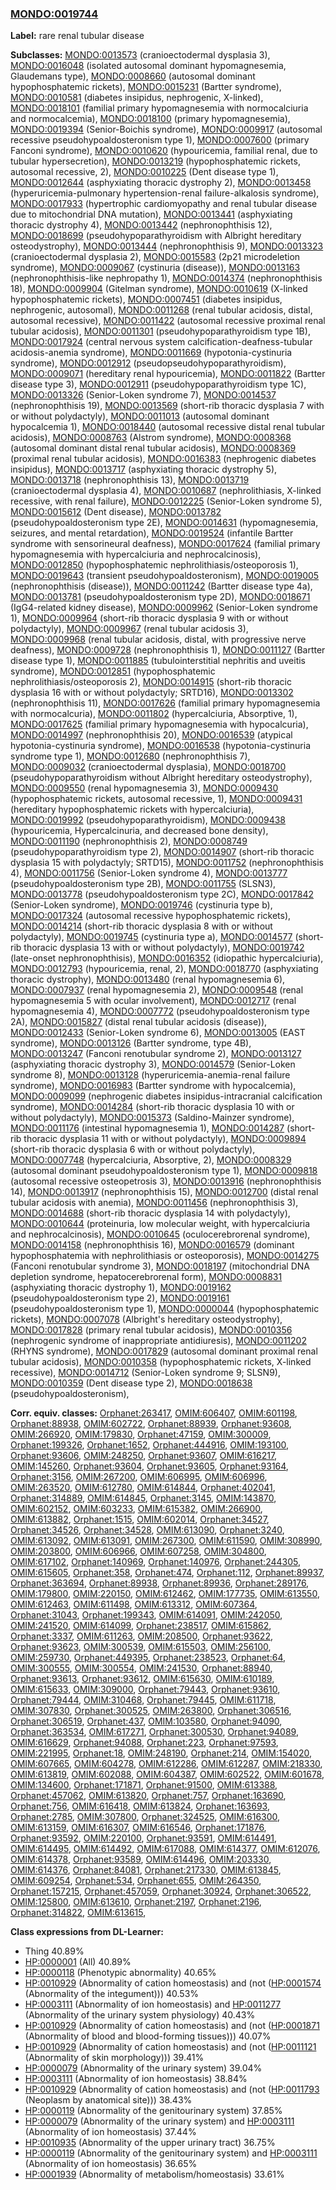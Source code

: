 
### [MONDO:0019744](http://purl.obolibrary.org/obo/MONDO_0019744)
**Label:** rare renal tubular disease

**Subclasses:** [MONDO:0013573](http://purl.obolibrary.org/obo/MONDO_0013573) (cranioectodermal dysplasia 3), [MONDO:0016048](http://purl.obolibrary.org/obo/MONDO_0016048) (isolated autosomal dominant hypomagnesemia, Glaudemans type), [MONDO:0008660](http://purl.obolibrary.org/obo/MONDO_0008660) (autosomal dominant hypophosphatemic rickets), [MONDO:0015231](http://purl.obolibrary.org/obo/MONDO_0015231) (Bartter syndrome), [MONDO:0010581](http://purl.obolibrary.org/obo/MONDO_0010581) (diabetes insipidus, nephrogenic, X-linked), [MONDO:0018101](http://purl.obolibrary.org/obo/MONDO_0018101) (familial primary hypomagnesemia with normocalciuria and normocalcemia), [MONDO:0018100](http://purl.obolibrary.org/obo/MONDO_0018100) (primary hypomagnesemia), [MONDO:0019394](http://purl.obolibrary.org/obo/MONDO_0019394) (Senior-Boichis syndrome), [MONDO:0009917](http://purl.obolibrary.org/obo/MONDO_0009917) (autosomal recessive pseudohypoaldosteronism type 1), [MONDO:0007600](http://purl.obolibrary.org/obo/MONDO_0007600) (primary Fanconi syndrome), [MONDO:0010620](http://purl.obolibrary.org/obo/MONDO_0010620) (hypouricemia, familial renal, due to tubular hypersecretion), [MONDO:0013219](http://purl.obolibrary.org/obo/MONDO_0013219) (hypophosphatemic rickets, autosomal recessive, 2), [MONDO:0010225](http://purl.obolibrary.org/obo/MONDO_0010225) (Dent disease type 1), [MONDO:0012644](http://purl.obolibrary.org/obo/MONDO_0012644) (asphyxiating thoracic dystrophy 2), [MONDO:0013458](http://purl.obolibrary.org/obo/MONDO_0013458) (hyperuricemia-pulmonary hypertension-renal failure-alkalosis syndrome), [MONDO:0017933](http://purl.obolibrary.org/obo/MONDO_0017933) (hypertrophic cardiomyopathy and renal tubular disease due to mitochondrial DNA mutation), [MONDO:0013441](http://purl.obolibrary.org/obo/MONDO_0013441) (asphyxiating thoracic dystrophy 4), [MONDO:0013442](http://purl.obolibrary.org/obo/MONDO_0013442) (nephronophthisis 12), [MONDO:0018699](http://purl.obolibrary.org/obo/MONDO_0018699) (pseudohypoparathyroidism with Albright hereditary osteodystrophy), [MONDO:0013444](http://purl.obolibrary.org/obo/MONDO_0013444) (nephronophthisis 9), [MONDO:0013323](http://purl.obolibrary.org/obo/MONDO_0013323) (cranioectodermal dysplasia 2), [MONDO:0015583](http://purl.obolibrary.org/obo/MONDO_0015583) (2p21 microdeletion syndrome), [MONDO:0009067](http://purl.obolibrary.org/obo/MONDO_0009067) (cystinuria (disease)), [MONDO:0013163](http://purl.obolibrary.org/obo/MONDO_0013163) (nephronophthisis-like nephropathy 1), [MONDO:0014374](http://purl.obolibrary.org/obo/MONDO_0014374) (nephronophthisis 18), [MONDO:0009904](http://purl.obolibrary.org/obo/MONDO_0009904) (Gitelman syndrome), [MONDO:0010619](http://purl.obolibrary.org/obo/MONDO_0010619) (X-linked hypophosphatemic rickets), [MONDO:0007451](http://purl.obolibrary.org/obo/MONDO_0007451) (diabetes insipidus, nephrogenic, autosomal), [MONDO:0011268](http://purl.obolibrary.org/obo/MONDO_0011268) (renal tubular acidosis, distal, autosomal recessive), [MONDO:0011422](http://purl.obolibrary.org/obo/MONDO_0011422) (autosomal recessive proximal renal tubular acidosis), [MONDO:0011301](http://purl.obolibrary.org/obo/MONDO_0011301) (pseudohypoparathyroidism type 1B), [MONDO:0017924](http://purl.obolibrary.org/obo/MONDO_0017924) (central nervous system calcification-deafness-tubular acidosis-anemia syndrome), [MONDO:0011669](http://purl.obolibrary.org/obo/MONDO_0011669) (hypotonia-cystinuria syndrome), [MONDO:0012912](http://purl.obolibrary.org/obo/MONDO_0012912) (pseudopseudohypoparathyroidism), [MONDO:0009071](http://purl.obolibrary.org/obo/MONDO_0009071) (hereditary renal hypouricemia), [MONDO:0011822](http://purl.obolibrary.org/obo/MONDO_0011822) (Bartter disease type 3), [MONDO:0012911](http://purl.obolibrary.org/obo/MONDO_0012911) (pseudohypoparathyroidism type 1C), [MONDO:0013326](http://purl.obolibrary.org/obo/MONDO_0013326) (Senior-Loken syndrome 7), [MONDO:0014537](http://purl.obolibrary.org/obo/MONDO_0014537) (nephronophthisis 19), [MONDO:0013569](http://purl.obolibrary.org/obo/MONDO_0013569) (short-rib thoracic dysplasia 7 with or without polydactyly), [MONDO:0011013](http://purl.obolibrary.org/obo/MONDO_0011013) (autosomal dominant hypocalcemia 1), [MONDO:0018440](http://purl.obolibrary.org/obo/MONDO_0018440) (autosomal recessive distal renal tubular acidosis), [MONDO:0008763](http://purl.obolibrary.org/obo/MONDO_0008763) (Alstrom syndrome), [MONDO:0008368](http://purl.obolibrary.org/obo/MONDO_0008368) (autosomal dominant distal renal tubular acidosis), [MONDO:0008369](http://purl.obolibrary.org/obo/MONDO_0008369) (proximal renal tubular acidosis), [MONDO:0016383](http://purl.obolibrary.org/obo/MONDO_0016383) (nephrogenic diabetes insipidus), [MONDO:0013717](http://purl.obolibrary.org/obo/MONDO_0013717) (asphyxiating thoracic dystrophy 5), [MONDO:0013718](http://purl.obolibrary.org/obo/MONDO_0013718) (nephronophthisis 13), [MONDO:0013719](http://purl.obolibrary.org/obo/MONDO_0013719) (cranioectodermal dysplasia 4), [MONDO:0010687](http://purl.obolibrary.org/obo/MONDO_0010687) (nephrolithiasis, X-linked recessive, with renal failure), [MONDO:0012225](http://purl.obolibrary.org/obo/MONDO_0012225) (Senior-Loken syndrome 5), [MONDO:0015612](http://purl.obolibrary.org/obo/MONDO_0015612) (Dent disease), [MONDO:0013782](http://purl.obolibrary.org/obo/MONDO_0013782) (pseudohypoaldosteronism type 2E), [MONDO:0014631](http://purl.obolibrary.org/obo/MONDO_0014631) (hypomagnesemia, seizures, and mental retardation), [MONDO:0019524](http://purl.obolibrary.org/obo/MONDO_0019524) (infantile Bartter syndrome with sensorineural deafness), [MONDO:0017624](http://purl.obolibrary.org/obo/MONDO_0017624) (familial primary hypomagnesemia with hypercalciuria and nephrocalcinosis), [MONDO:0012850](http://purl.obolibrary.org/obo/MONDO_0012850) (hypophosphatemic nephrolithiasis/osteoporosis 1), [MONDO:0019643](http://purl.obolibrary.org/obo/MONDO_0019643) (transient pseudohypoaldosteronism), [MONDO:0019005](http://purl.obolibrary.org/obo/MONDO_0019005) (nephronophthisis (disease)), [MONDO:0011242](http://purl.obolibrary.org/obo/MONDO_0011242) (Bartter disease type 4a), [MONDO:0013781](http://purl.obolibrary.org/obo/MONDO_0013781) (pseudohypoaldosteronism type 2D), [MONDO:0018671](http://purl.obolibrary.org/obo/MONDO_0018671) (IgG4-related kidney disease), [MONDO:0009962](http://purl.obolibrary.org/obo/MONDO_0009962) (Senior-Loken syndrome 1), [MONDO:0009964](http://purl.obolibrary.org/obo/MONDO_0009964) (short-rib thoracic dysplasia 9 with or without polydactyly), [MONDO:0009967](http://purl.obolibrary.org/obo/MONDO_0009967) (renal tubular acidosis 3), [MONDO:0009968](http://purl.obolibrary.org/obo/MONDO_0009968) (renal tubular acidosis, distal, with progressive nerve deafness), [MONDO:0009728](http://purl.obolibrary.org/obo/MONDO_0009728) (nephronophthisis 1), [MONDO:0011127](http://purl.obolibrary.org/obo/MONDO_0011127) (Bartter disease type 1), [MONDO:0011885](http://purl.obolibrary.org/obo/MONDO_0011885) (tubulointerstitial nephritis and uveitis syndrome), [MONDO:0012851](http://purl.obolibrary.org/obo/MONDO_0012851) (hypophosphatemic nephrolithiasis/osteoporosis 2), [MONDO:0014915](http://purl.obolibrary.org/obo/MONDO_0014915) (short-rib thoracic dysplasia 16 with or without polydactyly; SRTD16), [MONDO:0013302](http://purl.obolibrary.org/obo/MONDO_0013302) (nephronophthisis 11), [MONDO:0017626](http://purl.obolibrary.org/obo/MONDO_0017626) (familial primary hypomagnesemia with normocalcuria), [MONDO:0011802](http://purl.obolibrary.org/obo/MONDO_0011802) (hypercalciuria, Absorptive, 1), [MONDO:0017625](http://purl.obolibrary.org/obo/MONDO_0017625) (familial primary hypomagnesemia with hypocalcuria), [MONDO:0014997](http://purl.obolibrary.org/obo/MONDO_0014997) (nephronophthisis 20), [MONDO:0016539](http://purl.obolibrary.org/obo/MONDO_0016539) (atypical hypotonia-cystinuria syndrome), [MONDO:0016538](http://purl.obolibrary.org/obo/MONDO_0016538) (hypotonia-cystinuria syndrome type 1), [MONDO:0012680](http://purl.obolibrary.org/obo/MONDO_0012680) (nephronophthisis 7), [MONDO:0009032](http://purl.obolibrary.org/obo/MONDO_0009032) (cranioectodermal dysplasia), [MONDO:0018700](http://purl.obolibrary.org/obo/MONDO_0018700) (pseudohypoparathyroidism without Albright hereditary osteodystrophy), [MONDO:0009550](http://purl.obolibrary.org/obo/MONDO_0009550) (renal hypomagnesemia 3), [MONDO:0009430](http://purl.obolibrary.org/obo/MONDO_0009430) (hypophosphatemic rickets, autosomal recessive, 1), [MONDO:0009431](http://purl.obolibrary.org/obo/MONDO_0009431) (hereditary hypophosphatemic rickets with hypercalciuria), [MONDO:0019992](http://purl.obolibrary.org/obo/MONDO_0019992) (pseudohypoparathyroidism), [MONDO:0009438](http://purl.obolibrary.org/obo/MONDO_0009438) (hypouricemia, Hypercalcinuria, and decreased bone density), [MONDO:0011190](http://purl.obolibrary.org/obo/MONDO_0011190) (nephronophthisis 2), [MONDO:0008749](http://purl.obolibrary.org/obo/MONDO_0008749) (pseudohypoparathyroidism type 2), [MONDO:0014907](http://purl.obolibrary.org/obo/MONDO_0014907) (short-rib thoracic dysplasia 15 with polydactyly; SRTD15), [MONDO:0011752](http://purl.obolibrary.org/obo/MONDO_0011752) (nephronophthisis 4), [MONDO:0011756](http://purl.obolibrary.org/obo/MONDO_0011756) (Senior-Loken syndrome 4), [MONDO:0013777](http://purl.obolibrary.org/obo/MONDO_0013777) (pseudohypoaldosteronism type 2B), [MONDO:0011755](http://purl.obolibrary.org/obo/MONDO_0011755) (SLSN3), [MONDO:0013778](http://purl.obolibrary.org/obo/MONDO_0013778) (pseudohypoaldosteronism type 2C), [MONDO:0017842](http://purl.obolibrary.org/obo/MONDO_0017842) (Senior-Loken syndrome), [MONDO:0019746](http://purl.obolibrary.org/obo/MONDO_0019746) (cystinuria type b), [MONDO:0017324](http://purl.obolibrary.org/obo/MONDO_0017324) (autosomal recessive hypophosphatemic rickets), [MONDO:0014214](http://purl.obolibrary.org/obo/MONDO_0014214) (short-rib thoracic dysplasia 8 with or without polydactyly), [MONDO:0019745](http://purl.obolibrary.org/obo/MONDO_0019745) (cystinuria type a), [MONDO:0014577](http://purl.obolibrary.org/obo/MONDO_0014577) (short-rib thoracic dysplasia 13 with or without polydactyly), [MONDO:0019742](http://purl.obolibrary.org/obo/MONDO_0019742) (late-onset nephronophthisis), [MONDO:0016352](http://purl.obolibrary.org/obo/MONDO_0016352) (idiopathic hypercalciuria), [MONDO:0012793](http://purl.obolibrary.org/obo/MONDO_0012793) (hypouricemia, renal, 2), [MONDO:0018770](http://purl.obolibrary.org/obo/MONDO_0018770) (asphyxiating thoracic dystrophy), [MONDO:0013480](http://purl.obolibrary.org/obo/MONDO_0013480) (renal hypomagnesemia 6), [MONDO:0007937](http://purl.obolibrary.org/obo/MONDO_0007937) (renal hypomagnesemia 2), [MONDO:0009548](http://purl.obolibrary.org/obo/MONDO_0009548) (renal hypomagnesemia 5 with ocular involvement), [MONDO:0012717](http://purl.obolibrary.org/obo/MONDO_0012717) (renal hypomagnesemia 4), [MONDO:0007772](http://purl.obolibrary.org/obo/MONDO_0007772) (pseudohypoaldosteronism type 2A), [MONDO:0015827](http://purl.obolibrary.org/obo/MONDO_0015827) (distal renal tubular acidosis (disease)), [MONDO:0012433](http://purl.obolibrary.org/obo/MONDO_0012433) (Senior-Loken syndrome 6), [MONDO:0013005](http://purl.obolibrary.org/obo/MONDO_0013005) (EAST syndrome), [MONDO:0013126](http://purl.obolibrary.org/obo/MONDO_0013126) (Bartter syndrome, type 4B), [MONDO:0013247](http://purl.obolibrary.org/obo/MONDO_0013247) (Fanconi renotubular syndrome 2), [MONDO:0013127](http://purl.obolibrary.org/obo/MONDO_0013127) (asphyxiating thoracic dystrophy 3), [MONDO:0014579](http://purl.obolibrary.org/obo/MONDO_0014579) (Senior-Loken syndrome 8), [MONDO:0013128](http://purl.obolibrary.org/obo/MONDO_0013128) (hyperuricemia-anemia-renal failure syndrome), [MONDO:0016983](http://purl.obolibrary.org/obo/MONDO_0016983) (Bartter syndrome with hypocalcemia), [MONDO:0009099](http://purl.obolibrary.org/obo/MONDO_0009099) (nephrogenic diabetes insipidus-intracranial calcification syndrome), [MONDO:0014284](http://purl.obolibrary.org/obo/MONDO_0014284) (short-rib thoracic dysplasia 10 with or without polydactyly), [MONDO:0015373](http://purl.obolibrary.org/obo/MONDO_0015373) (Saldino-Mainzer syndrome), [MONDO:0011176](http://purl.obolibrary.org/obo/MONDO_0011176) (intestinal hypomagnesemia 1), [MONDO:0014287](http://purl.obolibrary.org/obo/MONDO_0014287) (short-rib thoracic dysplasia 11 with or without polydactyly), [MONDO:0009894](http://purl.obolibrary.org/obo/MONDO_0009894) (short-rib thoracic dysplasia 6 with or without polydactyly), [MONDO:0007748](http://purl.obolibrary.org/obo/MONDO_0007748) (hypercalciuria, Absorptive, 2), [MONDO:0008329](http://purl.obolibrary.org/obo/MONDO_0008329) (autosomal dominant pseudohypoaldosteronism type 1), [MONDO:0009818](http://purl.obolibrary.org/obo/MONDO_0009818) (autosomal recessive osteopetrosis 3), [MONDO:0013916](http://purl.obolibrary.org/obo/MONDO_0013916) (nephronophthisis 14), [MONDO:0013917](http://purl.obolibrary.org/obo/MONDO_0013917) (nephronophthisis 15), [MONDO:0012700](http://purl.obolibrary.org/obo/MONDO_0012700) (distal renal tubular acidosis with anemia), [MONDO:0011456](http://purl.obolibrary.org/obo/MONDO_0011456) (nephronophthisis 3), [MONDO:0014688](http://purl.obolibrary.org/obo/MONDO_0014688) (short-rib thoracic dysplasia 14 with polydactyly), [MONDO:0010644](http://purl.obolibrary.org/obo/MONDO_0010644) (proteinuria, low molecular weight, with hypercalciuria and nephrocalcinosis), [MONDO:0010645](http://purl.obolibrary.org/obo/MONDO_0010645) (oculocerebrorenal syndrome), [MONDO:0014158](http://purl.obolibrary.org/obo/MONDO_0014158) (nephronophthisis 16), [MONDO:0016579](http://purl.obolibrary.org/obo/MONDO_0016579) (dominant hypophosphatemia with nephrolithiasis or osteoporosis), [MONDO:0014275](http://purl.obolibrary.org/obo/MONDO_0014275) (Fanconi renotubular syndrome 3), [MONDO:0018197](http://purl.obolibrary.org/obo/MONDO_0018197) (mitochondrial DNA depletion syndrome, hepatocerebrorenal form), [MONDO:0008831](http://purl.obolibrary.org/obo/MONDO_0008831) (asphyxiating thoracic dystrophy 1), [MONDO:0019162](http://purl.obolibrary.org/obo/MONDO_0019162) (pseudohypoaldosteronism type 2), [MONDO:0019161](http://purl.obolibrary.org/obo/MONDO_0019161) (pseudohypoaldosteronism type 1), [MONDO:0000044](http://purl.obolibrary.org/obo/MONDO_0000044) (hypophosphatemic rickets), [MONDO:0007078](http://purl.obolibrary.org/obo/MONDO_0007078) (Albright's hereditary osteodystrophy), [MONDO:0017828](http://purl.obolibrary.org/obo/MONDO_0017828) (primary renal tubular acidosis), [MONDO:0010356](http://purl.obolibrary.org/obo/MONDO_0010356) (nephrogenic syndrome of inappropriate antidiuresis), [MONDO:0011202](http://purl.obolibrary.org/obo/MONDO_0011202) (RHYNS syndrome), [MONDO:0017829](http://purl.obolibrary.org/obo/MONDO_0017829) (autosomal dominant proximal renal tubular acidosis), [MONDO:0010358](http://purl.obolibrary.org/obo/MONDO_0010358) (hypophosphatemic rickets, X-linked recessive), [MONDO:0014712](http://purl.obolibrary.org/obo/MONDO_0014712) (Senior-Loken syndrome 9; SLSN9), [MONDO:0010359](http://purl.obolibrary.org/obo/MONDO_0010359) (Dent disease type 2), [MONDO:0018638](http://purl.obolibrary.org/obo/MONDO_0018638) (pseudohypoaldosteronism), 

**Corr. equiv. classes:** [Orphanet:263417](http://www.orpha.net/ORDO/Orphanet_263417), [OMIM:606407](http://purl.obolibrary.org/obo/OMIM_606407), [OMIM:601198](http://purl.obolibrary.org/obo/OMIM_601198), [Orphanet:88938](http://www.orpha.net/ORDO/Orphanet_88938), [OMIM:602722](http://purl.obolibrary.org/obo/OMIM_602722), [Orphanet:88939](http://www.orpha.net/ORDO/Orphanet_88939), [Orphanet:93608](http://www.orpha.net/ORDO/Orphanet_93608), [OMIM:266920](http://purl.obolibrary.org/obo/OMIM_266920), [OMIM:179830](http://purl.obolibrary.org/obo/OMIM_179830), [Orphanet:47159](http://www.orpha.net/ORDO/Orphanet_47159), [OMIM:300009](http://purl.obolibrary.org/obo/OMIM_300009), [Orphanet:199326](http://www.orpha.net/ORDO/Orphanet_199326), [Orphanet:1652](http://www.orpha.net/ORDO/Orphanet_1652), [Orphanet:444916](http://www.orpha.net/ORDO/Orphanet_444916), [OMIM:193100](http://purl.obolibrary.org/obo/OMIM_193100), [Orphanet:93606](http://www.orpha.net/ORDO/Orphanet_93606), [OMIM:248250](http://purl.obolibrary.org/obo/OMIM_248250), [Orphanet:93607](http://www.orpha.net/ORDO/Orphanet_93607), [OMIM:616217](http://purl.obolibrary.org/obo/OMIM_616217), [OMIM:145260](http://purl.obolibrary.org/obo/OMIM_145260), [Orphanet:93604](http://www.orpha.net/ORDO/Orphanet_93604), [Orphanet:93605](http://www.orpha.net/ORDO/Orphanet_93605), [Orphanet:93164](http://www.orpha.net/ORDO/Orphanet_93164), [Orphanet:3156](http://www.orpha.net/ORDO/Orphanet_3156), [OMIM:267200](http://purl.obolibrary.org/obo/OMIM_267200), [OMIM:606995](http://purl.obolibrary.org/obo/OMIM_606995), [OMIM:606996](http://purl.obolibrary.org/obo/OMIM_606996), [OMIM:263520](http://purl.obolibrary.org/obo/OMIM_263520), [OMIM:612780](http://purl.obolibrary.org/obo/OMIM_612780), [OMIM:614844](http://purl.obolibrary.org/obo/OMIM_614844), [Orphanet:402041](http://www.orpha.net/ORDO/Orphanet_402041), [Orphanet:314889](http://www.orpha.net/ORDO/Orphanet_314889), [OMIM:614845](http://purl.obolibrary.org/obo/OMIM_614845), [Orphanet:3145](http://www.orpha.net/ORDO/Orphanet_3145), [OMIM:143870](http://purl.obolibrary.org/obo/OMIM_143870), [OMIM:602152](http://purl.obolibrary.org/obo/OMIM_602152), [OMIM:603233](http://purl.obolibrary.org/obo/OMIM_603233), [OMIM:615382](http://purl.obolibrary.org/obo/OMIM_615382), [OMIM:266900](http://purl.obolibrary.org/obo/OMIM_266900), [OMIM:613882](http://purl.obolibrary.org/obo/OMIM_613882), [Orphanet:1515](http://www.orpha.net/ORDO/Orphanet_1515), [OMIM:602014](http://purl.obolibrary.org/obo/OMIM_602014), [Orphanet:34527](http://www.orpha.net/ORDO/Orphanet_34527), [Orphanet:34526](http://www.orpha.net/ORDO/Orphanet_34526), [Orphanet:34528](http://www.orpha.net/ORDO/Orphanet_34528), [OMIM:613090](http://purl.obolibrary.org/obo/OMIM_613090), [Orphanet:3240](http://www.orpha.net/ORDO/Orphanet_3240), [OMIM:613092](http://purl.obolibrary.org/obo/OMIM_613092), [OMIM:613091](http://purl.obolibrary.org/obo/OMIM_613091), [OMIM:267300](http://purl.obolibrary.org/obo/OMIM_267300), [OMIM:611590](http://purl.obolibrary.org/obo/OMIM_611590), [OMIM:308990](http://purl.obolibrary.org/obo/OMIM_308990), [OMIM:203800](http://purl.obolibrary.org/obo/OMIM_203800), [OMIM:606966](http://purl.obolibrary.org/obo/OMIM_606966), [OMIM:607258](http://purl.obolibrary.org/obo/OMIM_607258), [OMIM:304800](http://purl.obolibrary.org/obo/OMIM_304800), [OMIM:617102](http://purl.obolibrary.org/obo/OMIM_617102), [Orphanet:140969](http://www.orpha.net/ORDO/Orphanet_140969), [Orphanet:140976](http://www.orpha.net/ORDO/Orphanet_140976), [Orphanet:244305](http://www.orpha.net/ORDO/Orphanet_244305), [OMIM:615605](http://purl.obolibrary.org/obo/OMIM_615605), [Orphanet:358](http://www.orpha.net/ORDO/Orphanet_358), [Orphanet:474](http://www.orpha.net/ORDO/Orphanet_474), [Orphanet:112](http://www.orpha.net/ORDO/Orphanet_112), [Orphanet:89937](http://www.orpha.net/ORDO/Orphanet_89937), [Orphanet:363694](http://www.orpha.net/ORDO/Orphanet_363694), [Orphanet:89938](http://www.orpha.net/ORDO/Orphanet_89938), [Orphanet:89936](http://www.orpha.net/ORDO/Orphanet_89936), [Orphanet:289176](http://www.orpha.net/ORDO/Orphanet_289176), [OMIM:179800](http://purl.obolibrary.org/obo/OMIM_179800), [OMIM:220150](http://purl.obolibrary.org/obo/OMIM_220150), [OMIM:612462](http://purl.obolibrary.org/obo/OMIM_612462), [OMIM:177735](http://purl.obolibrary.org/obo/OMIM_177735), [OMIM:613550](http://purl.obolibrary.org/obo/OMIM_613550), [OMIM:612463](http://purl.obolibrary.org/obo/OMIM_612463), [OMIM:611498](http://purl.obolibrary.org/obo/OMIM_611498), [OMIM:613312](http://purl.obolibrary.org/obo/OMIM_613312), [OMIM:607364](http://purl.obolibrary.org/obo/OMIM_607364), [Orphanet:31043](http://www.orpha.net/ORDO/Orphanet_31043), [Orphanet:199343](http://www.orpha.net/ORDO/Orphanet_199343), [OMIM:614091](http://purl.obolibrary.org/obo/OMIM_614091), [OMIM:242050](http://purl.obolibrary.org/obo/OMIM_242050), [OMIM:241520](http://purl.obolibrary.org/obo/OMIM_241520), [OMIM:614099](http://purl.obolibrary.org/obo/OMIM_614099), [Orphanet:238517](http://www.orpha.net/ORDO/Orphanet_238517), [OMIM:615862](http://purl.obolibrary.org/obo/OMIM_615862), [Orphanet:3337](http://www.orpha.net/ORDO/Orphanet_3337), [OMIM:611263](http://purl.obolibrary.org/obo/OMIM_611263), [OMIM:208500](http://purl.obolibrary.org/obo/OMIM_208500), [Orphanet:93622](http://www.orpha.net/ORDO/Orphanet_93622), [Orphanet:93623](http://www.orpha.net/ORDO/Orphanet_93623), [OMIM:300539](http://purl.obolibrary.org/obo/OMIM_300539), [OMIM:615503](http://purl.obolibrary.org/obo/OMIM_615503), [OMIM:256100](http://purl.obolibrary.org/obo/OMIM_256100), [OMIM:259730](http://purl.obolibrary.org/obo/OMIM_259730), [Orphanet:449395](http://www.orpha.net/ORDO/Orphanet_449395), [Orphanet:238523](http://www.orpha.net/ORDO/Orphanet_238523), [Orphanet:64](http://www.orpha.net/ORDO/Orphanet_64), [OMIM:300555](http://purl.obolibrary.org/obo/OMIM_300555), [OMIM:300554](http://purl.obolibrary.org/obo/OMIM_300554), [OMIM:241530](http://purl.obolibrary.org/obo/OMIM_241530), [Orphanet:88940](http://www.orpha.net/ORDO/Orphanet_88940), [Orphanet:93613](http://www.orpha.net/ORDO/Orphanet_93613), [Orphanet:93612](http://www.orpha.net/ORDO/Orphanet_93612), [OMIM:615630](http://purl.obolibrary.org/obo/OMIM_615630), [OMIM:610189](http://purl.obolibrary.org/obo/OMIM_610189), [OMIM:615633](http://purl.obolibrary.org/obo/OMIM_615633), [OMIM:309000](http://purl.obolibrary.org/obo/OMIM_309000), [Orphanet:79443](http://www.orpha.net/ORDO/Orphanet_79443), [Orphanet:93610](http://www.orpha.net/ORDO/Orphanet_93610), [Orphanet:79444](http://www.orpha.net/ORDO/Orphanet_79444), [OMIM:310468](http://purl.obolibrary.org/obo/OMIM_310468), [Orphanet:79445](http://www.orpha.net/ORDO/Orphanet_79445), [OMIM:611718](http://purl.obolibrary.org/obo/OMIM_611718), [OMIM:307830](http://purl.obolibrary.org/obo/OMIM_307830), [Orphanet:300525](http://www.orpha.net/ORDO/Orphanet_300525), [OMIM:263800](http://purl.obolibrary.org/obo/OMIM_263800), [Orphanet:306516](http://www.orpha.net/ORDO/Orphanet_306516), [Orphanet:306519](http://www.orpha.net/ORDO/Orphanet_306519), [Orphanet:437](http://www.orpha.net/ORDO/Orphanet_437), [OMIM:103580](http://purl.obolibrary.org/obo/OMIM_103580), [Orphanet:94090](http://www.orpha.net/ORDO/Orphanet_94090), [Orphanet:363534](http://www.orpha.net/ORDO/Orphanet_363534), [OMIM:617271](http://purl.obolibrary.org/obo/OMIM_617271), [Orphanet:300530](http://www.orpha.net/ORDO/Orphanet_300530), [Orphanet:94089](http://www.orpha.net/ORDO/Orphanet_94089), [OMIM:616629](http://purl.obolibrary.org/obo/OMIM_616629), [Orphanet:94088](http://www.orpha.net/ORDO/Orphanet_94088), [Orphanet:223](http://www.orpha.net/ORDO/Orphanet_223), [Orphanet:97593](http://www.orpha.net/ORDO/Orphanet_97593), [OMIM:221995](http://purl.obolibrary.org/obo/OMIM_221995), [Orphanet:18](http://www.orpha.net/ORDO/Orphanet_18), [OMIM:248190](http://purl.obolibrary.org/obo/OMIM_248190), [Orphanet:214](http://www.orpha.net/ORDO/Orphanet_214), [OMIM:154020](http://purl.obolibrary.org/obo/OMIM_154020), [OMIM:607665](http://purl.obolibrary.org/obo/OMIM_607665), [OMIM:604278](http://purl.obolibrary.org/obo/OMIM_604278), [OMIM:612286](http://purl.obolibrary.org/obo/OMIM_612286), [OMIM:612287](http://purl.obolibrary.org/obo/OMIM_612287), [OMIM:218330](http://purl.obolibrary.org/obo/OMIM_218330), [OMIM:613819](http://purl.obolibrary.org/obo/OMIM_613819), [OMIM:602088](http://purl.obolibrary.org/obo/OMIM_602088), [OMIM:604387](http://purl.obolibrary.org/obo/OMIM_604387), [OMIM:602522](http://purl.obolibrary.org/obo/OMIM_602522), [OMIM:601678](http://purl.obolibrary.org/obo/OMIM_601678), [OMIM:134600](http://purl.obolibrary.org/obo/OMIM_134600), [Orphanet:171871](http://www.orpha.net/ORDO/Orphanet_171871), [Orphanet:91500](http://www.orpha.net/ORDO/Orphanet_91500), [OMIM:613388](http://purl.obolibrary.org/obo/OMIM_613388), [Orphanet:457062](http://www.orpha.net/ORDO/Orphanet_457062), [OMIM:613820](http://purl.obolibrary.org/obo/OMIM_613820), [Orphanet:757](http://www.orpha.net/ORDO/Orphanet_757), [Orphanet:163690](http://www.orpha.net/ORDO/Orphanet_163690), [Orphanet:756](http://www.orpha.net/ORDO/Orphanet_756), [OMIM:616418](http://purl.obolibrary.org/obo/OMIM_616418), [OMIM:613824](http://purl.obolibrary.org/obo/OMIM_613824), [Orphanet:163693](http://www.orpha.net/ORDO/Orphanet_163693), [Orphanet:2785](http://www.orpha.net/ORDO/Orphanet_2785), [OMIM:307800](http://purl.obolibrary.org/obo/OMIM_307800), [Orphanet:324525](http://www.orpha.net/ORDO/Orphanet_324525), [OMIM:616300](http://purl.obolibrary.org/obo/OMIM_616300), [OMIM:613159](http://purl.obolibrary.org/obo/OMIM_613159), [OMIM:616307](http://purl.obolibrary.org/obo/OMIM_616307), [OMIM:616546](http://purl.obolibrary.org/obo/OMIM_616546), [Orphanet:171876](http://www.orpha.net/ORDO/Orphanet_171876), [Orphanet:93592](http://www.orpha.net/ORDO/Orphanet_93592), [OMIM:220100](http://purl.obolibrary.org/obo/OMIM_220100), [Orphanet:93591](http://www.orpha.net/ORDO/Orphanet_93591), [OMIM:614491](http://purl.obolibrary.org/obo/OMIM_614491), [OMIM:614495](http://purl.obolibrary.org/obo/OMIM_614495), [OMIM:614492](http://purl.obolibrary.org/obo/OMIM_614492), [OMIM:617088](http://purl.obolibrary.org/obo/OMIM_617088), [OMIM:614377](http://purl.obolibrary.org/obo/OMIM_614377), [OMIM:612076](http://purl.obolibrary.org/obo/OMIM_612076), [OMIM:614378](http://purl.obolibrary.org/obo/OMIM_614378), [Orphanet:93589](http://www.orpha.net/ORDO/Orphanet_93589), [OMIM:614496](http://purl.obolibrary.org/obo/OMIM_614496), [OMIM:203330](http://purl.obolibrary.org/obo/OMIM_203330), [OMIM:614376](http://purl.obolibrary.org/obo/OMIM_614376), [Orphanet:84081](http://www.orpha.net/ORDO/Orphanet_84081), [Orphanet:217330](http://www.orpha.net/ORDO/Orphanet_217330), [OMIM:613845](http://purl.obolibrary.org/obo/OMIM_613845), [OMIM:609254](http://purl.obolibrary.org/obo/OMIM_609254), [Orphanet:534](http://www.orpha.net/ORDO/Orphanet_534), [Orphanet:655](http://www.orpha.net/ORDO/Orphanet_655), [OMIM:264350](http://purl.obolibrary.org/obo/OMIM_264350), [Orphanet:157215](http://www.orpha.net/ORDO/Orphanet_157215), [Orphanet:457059](http://www.orpha.net/ORDO/Orphanet_457059), [Orphanet:30924](http://www.orpha.net/ORDO/Orphanet_30924), [Orphanet:306522](http://www.orpha.net/ORDO/Orphanet_306522), [OMIM:125800](http://purl.obolibrary.org/obo/OMIM_125800), [OMIM:613610](http://purl.obolibrary.org/obo/OMIM_613610), [Orphanet:2197](http://www.orpha.net/ORDO/Orphanet_2197), [Orphanet:2196](http://www.orpha.net/ORDO/Orphanet_2196), [Orphanet:314822](http://www.orpha.net/ORDO/Orphanet_314822), [OMIM:613615](http://purl.obolibrary.org/obo/OMIM_613615), 

**Class expressions from DL-Learner:**

- Thing 40.89%
- [HP:0000001](http://purl.obolibrary.org/obo/HP_0000001) (All) 40.89%
- [HP:0000118](http://purl.obolibrary.org/obo/HP_0000118) (Phenotypic abnormality) 40.65%
- [HP:0010929](http://purl.obolibrary.org/obo/HP_0010929) (Abnormality of cation homeostasis) and (not ([HP:0001574](http://purl.obolibrary.org/obo/HP_0001574) (Abnormality of the integument))) 40.53%
- [HP:0003111](http://purl.obolibrary.org/obo/HP_0003111) (Abnormality of ion homeostasis) and [HP:0011277](http://purl.obolibrary.org/obo/HP_0011277) (Abnormality of the urinary system physiology) 40.43%
- [HP:0010929](http://purl.obolibrary.org/obo/HP_0010929) (Abnormality of cation homeostasis) and (not ([HP:0001871](http://purl.obolibrary.org/obo/HP_0001871) (Abnormality of blood and blood-forming tissues))) 40.07%
- [HP:0010929](http://purl.obolibrary.org/obo/HP_0010929) (Abnormality of cation homeostasis) and (not ([HP:0011121](http://purl.obolibrary.org/obo/HP_0011121) (Abnormality of skin morphology))) 39.41%
- [HP:0000079](http://purl.obolibrary.org/obo/HP_0000079) (Abnormality of the urinary system) 39.04%
- [HP:0003111](http://purl.obolibrary.org/obo/HP_0003111) (Abnormality of ion homeostasis) 38.84%
- [HP:0010929](http://purl.obolibrary.org/obo/HP_0010929) (Abnormality of cation homeostasis) and (not ([HP:0011793](http://purl.obolibrary.org/obo/HP_0011793) (Neoplasm by anatomical site))) 38.43%
- [HP:0000119](http://purl.obolibrary.org/obo/HP_0000119) (Abnormality of the genitourinary system) 37.85%
- [HP:0000079](http://purl.obolibrary.org/obo/HP_0000079) (Abnormality of the urinary system) and [HP:0003111](http://purl.obolibrary.org/obo/HP_0003111) (Abnormality of ion homeostasis) 37.44%
- [HP:0010935](http://purl.obolibrary.org/obo/HP_0010935) (Abnormality of the upper urinary tract) 36.75%
- [HP:0000119](http://purl.obolibrary.org/obo/HP_0000119) (Abnormality of the genitourinary system) and [HP:0003111](http://purl.obolibrary.org/obo/HP_0003111) (Abnormality of ion homeostasis) 36.65%
- [HP:0001939](http://purl.obolibrary.org/obo/HP_0001939) (Abnormality of metabolism/homeostasis) 33.61%


